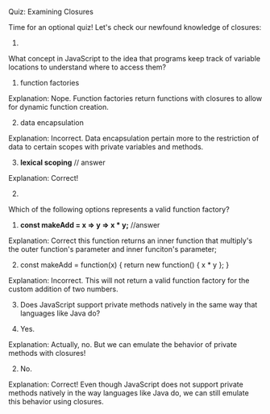 Quiz: Examining Closures

Time for an optional quiz! Let's check our newfound knowledge of closures:

1)

What concept in JavaScript to the idea that programs keep track of variable locations to understand where to access them?

1) function factories

Explanation: Nope. Function factories return functions with closures to allow for dynamic function creation.

2) data encapsulation

Explanation: Incorrect. Data encapsulation pertain more to the restriction of data to certain scopes with private variables and methods.

3) **lexical scoping** // answer

Explanation: Correct!


2)

Which of the following options represents a valid function factory?

1) **const makeAdd = x => y => x * y;** //answer

Explanation: Correct this function returns an inner function that multiply's the outer function's parameter and inner funciton's parameter;

2) const makeAdd = function(x) { return new function() { x * y }; }

Explanation: Incorrect. This will not return a valid function factory for the custom addition of two numbers.


3) Does JavaScript support private methods natively in the same way that languages like Java do?

1) Yes.

Explanation: Actually, no. But we can emulate the behavior of private methods with closures!

2) No.

Explanation: Correct! Even though JavaScript does not support private methods natively in the way languages like Java do, we can still emulate this behavior using closures.



<!-- Quiz: Methods and Modules

Time for another optional quiz! This will simply reinforce the topics that we just went over: methods and modules.

1)

True or false?

Arrow functions are anonymous by default.

**a) true** //answer

Explanation: Correct! Anonymous functions are always anonymous because they do not use the 'function declaration'.

b) false

Explanation: Incorrect. Anonymous functions are always anonymous because they do not the 'function declaration'.

2) Which es6 helper method allows us to create arrays by calling a specific function on each element within an initial array?

**a) map** //answer

Explanation: Correct!

b) filter

Explanation: Nope, this helper method creates new arrays on individual values of an array based on a certain test

3) Which choice shows valid use of the 'default' keyword?

a) export by default multiply;

Explanation: Incorrect. The default keyword does not follow a 'by' keyword.

**b) export default multiply;** // answer

Explanation: Correct! Valid syntax and use of the default keyword.

c) export { default, multiply }
Explanation: Incorrect. This would export two methods named default and multiply. But it would not export multiply as the default method.

4) Which built-in helper method could I use to check if a number is a not greater than 2^53 in JavaScript?

**a) Number.isSafeInteger()** //answer

Explanation: Correct! JavaScript limits safe integers to values up to 2^53, which is checked by Number.isSafeInteger()

b) Number.isFinite()

Explanation: Incorrect, but close. Numbers beyond 2^53 can be finite, but are they safe? -->
